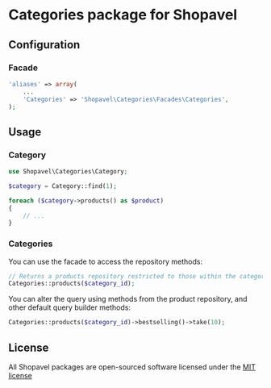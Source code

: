 Categories package for Shopavel
===============================

Configuration
-------------

### Facade

```php
'aliases' => array(
    ...
    'Categories' => 'Shopavel\Categories\Facades\Categories',
);
```


Usage
-----

### Category

```php
use Shopavel\Categories\Category;

$category = Category::find(1);

foreach ($category->products() as $product)
{
    // ...
}

```


### Categories

You can use the facade to access the repository methods:

```php
// Returns a products repository restricted to those within the category
Categories::products($category_id);
```

You can alter the query using methods from the product repository, and other default query builder methods:

```php
Categories::products($category_id)->bestselling()->take(10);
```


License
-------

All Shopavel packages are open-sourced software licensed under the [MIT license](http://opensource.org/licenses/MIT)